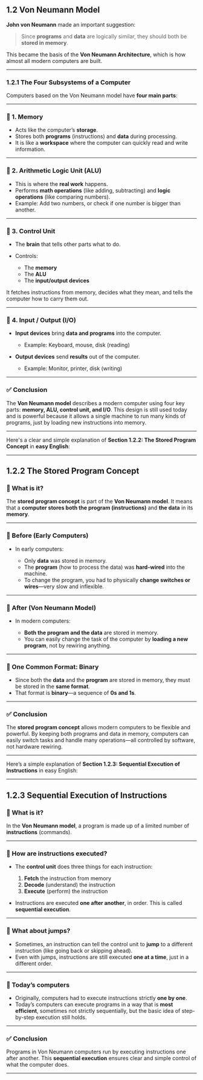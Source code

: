 ## **1.2 Von Neumann Model**

**John von Neumann** made an important suggestion:

> Since **programs** and **data** are logically similar, they should both be **stored in memory**.

This became the basis of the **Von Neumann Architecture**, which is how almost all modern computers are built.

---

### **1.2.1 The Four Subsystems of a Computer**

Computers based on the Von Neumann model have **four main parts**:

---

### 📌 1. **Memory**

* Acts like the computer’s **storage**.
* Stores both **programs** (instructions) and **data** during processing.
* It is like a **workspace** where the computer can quickly read and write information.

---

### 📌 2. **Arithmetic Logic Unit (ALU)**

* This is where the **real work** happens.
* Performs **math operations** (like adding, subtracting) and **logic operations** (like comparing numbers).
* Example: Add two numbers, or check if one number is bigger than another.

---

### 📌 3. **Control Unit**

* The **brain** that tells other parts what to do.
* Controls:

  * The **memory**
  * The **ALU**
  * The **input/output devices**

It fetches instructions from memory, decides what they mean, and tells the computer how to carry them out.

---

### 📌 4. **Input / Output (I/O)**

* **Input devices** bring **data and programs** into the computer.

  * Example: Keyboard, mouse, disk (reading)
* **Output devices** send **results** out of the computer.

  * Example: Monitor, printer, disk (writing)


---

### ✅ **Conclusion**

The **Von Neumann model** describes a modern computer using four key parts: **memory, ALU, control unit, and I/O**.
This design is still used today and is powerful because it allows a single machine to run many kinds of programs, just by loading new instructions into memory.

---
Here's a clear and simple explanation of **Section 1.2.2: The Stored Program Concept** in **easy English**:

---

## **1.2.2 The Stored Program Concept**

### 📌 What is it?

The **stored program concept** is part of the **Von Neumann model**.
It means that a **computer stores both the program (instructions)** and **the data** in its **memory**.

---

### 📌 Before (Early Computers)

* In early computers:

  * Only **data** was stored in memory.
  * The **program** (how to process the data) was **hard-wired** into the machine.
  * To change the program, you had to physically **change switches or wires**—very slow and inflexible.

---

### 📌 After (Von Neumann Model)

* In modern computers:

  * **Both the program and the data** are stored in memory.
  * You can easily change the task of the computer by **loading a new program**, not by rewiring anything.

---

### 📌 One Common Format: Binary

* Since both the **data** and the **program** are stored in memory, they must be stored in the **same format**.
* That format is **binary**—a sequence of **0s and 1s**.

---

### ✅ **Conclusion**

The **stored program concept** allows modern computers to be flexible and powerful.
By keeping both programs and data in memory, computers can easily switch tasks and handle many operations—all controlled by software, not hardware rewiring.

---

Here’s a simple explanation of **Section 1.2.3: Sequential Execution of Instructions** in easy English:

---

## **1.2.3 Sequential Execution of Instructions**

### 📌 What is it?

In the **Von Neumann model**, a program is made up of a limited number of **instructions** (commands).

---

### 📌 How are instructions executed?

* The **control unit** does three things for each instruction:

  1. **Fetch** the instruction from memory
  2. **Decode** (understand) the instruction
  3. **Execute** (perform) the instruction

* Instructions are executed **one after another**, in order. This is called **sequential execution**.

---

### 📌 What about jumps?

* Sometimes, an instruction can tell the control unit to **jump** to a different instruction (like going back or skipping ahead).
* Even with jumps, instructions are still executed **one at a time**, just in a different order.

---

### 📌 Today’s computers

* Originally, computers had to execute instructions strictly **one by one**.
* Today’s computers can execute programs in a way that is **most efficient**, sometimes not strictly sequentially, but the basic idea of step-by-step execution still holds.

---

### ✅ **Conclusion**

Programs in Von Neumann computers run by executing instructions one after another.
This **sequential execution** ensures clear and simple control of what the computer does.

---



